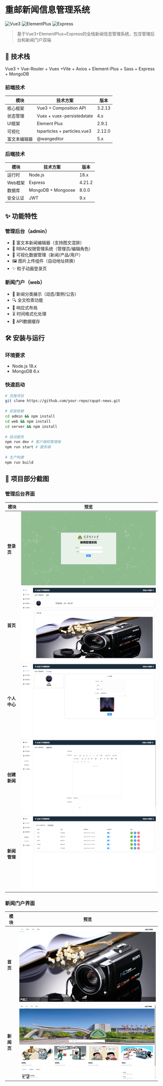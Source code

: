 # 重邮新闻信息管理系统

![Vue3](https://img.shields.io/badge/Vue-3.2.13-brightgreen)
![ElementPlus](https://img.shields.io/badge/Element_Plus-2.9.1-blue)
![Express](https://img.shields.io/badge/Express-4.21.2-green)

> 基于Vue3+ElementPlus+Express的全栈新闻信息管理系统，包含管理后台和新闻门户双端

## 🚀 技术栈
Vue3 + Vue-Router + Vuex +Vite + Axios + Element-Plus + Sass + Express + MongoDB

### 前端技术
| 模块          | 技术方案                         | 版本     |
|---------------|--------------------------------|----------|
| 核心框架       | Vue3 + Composition API        | 3.2.13   |
| 状态管理       | Vuex + vuex-persistedstate     | 4.x      |
| UI框架        | Element Plus                  | 2.9.1    |
| 可视化        | tsparticles + particles.vue3  | 2.12.0   |
| 富文本编辑器   | @wangeditor                   | 5.x      |

### 后端技术
| 模块          | 技术方案                | 版本     |
|---------------|-----------------------|----------|
| 运行时        | Node.js               | 18.x     |
| Web框架       | Express               | 4.21.2   |
| 数据库        | MongoDB + Mongoose    | 8.0.0    |
| 安全认证      | JWT                   | 9.x      |

## ✨ 功能特性

### 管理后台（admin）
- 📝 富文本新闻编辑器（支持图文混排）
- 👥 RBAC权限管理系统（管理员/编辑角色）
- 📁 可视化数据管理（新闻/产品/用户）
- 🖼️ 图片上传组件（自动地址转换）
- ✨ 粒子动画登录页

### 新闻门户（web）
- 📰 新闻分类展示（动态/案例/公告）
- 🔍 全文检索功能
- 📱 响应式布局
- ⏳ 时间格式化处理
- 🔄 API数据缓存

## 🛠️ 安装与运行

### 环境要求
- Node.js 18.x
- MongoDB 6.x

### 快速启动
```bash
# 克隆项目
git clone https://github.com/your-repo/cqupt-news.git

# 安装依赖
cd admin && npm install
cd web && npm install
cd server && npm install

# 启动服务
npm run dev # 客户端和管理端
npm run start # 服务端

# 生产构建
npm run build
```
## 📸 项目部分截图

### 管理后台界面

| 模块 | 预览 |
|------|------|
| **登录页** | ![登录界面](./docs/screenshots/admin-login.png) |
| **首页** | ![首页](./docs/screenshots/admin-home.png) |
| **个人中心** | ![个人中心](./docs/screenshots/admin-center.png) |
| **创建新闻** | ![编辑器](./docs/screenshots/admin-addnews.png) |
| **新闻管理** | ![新闻列表](./docs/screenshots/admin-news-list.png) |


### 新闻门户界面
| 模块 | 预览 |
|------|------|
| **首页** | ![门户首页](./docs/screenshots/web-home.png) |
| **新闻页** | ![新闻详情](./docs/screenshots/web-news.png) |
